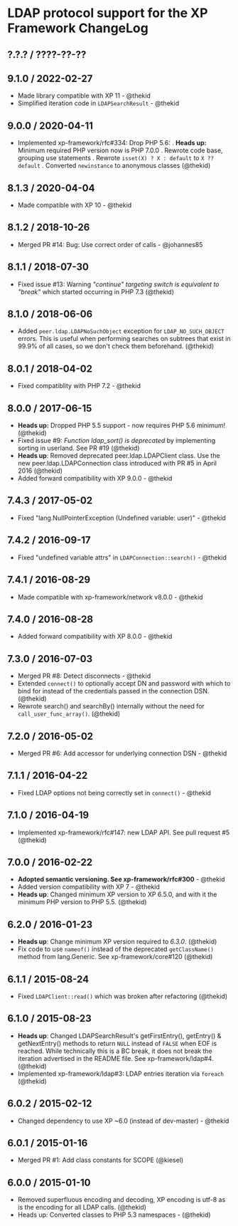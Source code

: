 LDAP protocol support for the XP Framework ChangeLog
========================================================================

## ?.?.? / ????-??-??

## 9.1.0 / 2022-02-27

* Made library compatible with XP 11 - @thekid
* Simplified iteration code in `LDAPSearchResult` - @thekid

## 9.0.0 / 2020-04-11

* Implemented xp-framework/rfc#334: Drop PHP 5.6:
  . **Heads up:** Minimum required PHP version now is PHP 7.0.0
  . Rewrote code base, grouping use statements
  . Rewrote `isset(X) ? X : default` to `X ?? default`
  . Converted `newinstance` to anonymous classes
  (@thekid)

## 8.1.3 / 2020-04-04

* Made compatible with XP 10 - @thekid

## 8.1.2 / 2018-10-26

* Merged PR #14: Bug: Use correct order of calls - @johannes85

## 8.1.1 / 2018-07-30

* Fixed issue #13: Warning *"continue" targeting switch is equivalent to 
  "break"* which started occurring in PHP 7.3
  (@thekid)

## 8.1.0 / 2018-06-06

* Added `peer.ldap.LDAPNoSuchObject` exception for `LDAP_NO_SUCH_OBJECT`
  errors. This is useful when performing searches on subtrees that exist
  in 99.9% of all cases, so we don't check them beforehand.
  (@thekid)

## 8.0.1 / 2018-04-02

* Fixed compatiblity with PHP 7.2 - @thekid

## 8.0.0 / 2017-06-15

* **Heads up:** Dropped PHP 5.5 support - now requires PHP 5.6 minimum!
  (@thekid)
* Fixed issue #9: *Function ldap_sort() is deprecated* by implementing
  sorting in userland. See PR #19
  (@thekid)
* **Heads up**: Removed deprecated peer.ldap.LDAPClient class. Use the
  new peer.ldap.LDAPConnection class introduced with PR #5 in April 2016
  (@thekid)
* Added forward compatibility with XP 9.0.0 - @thekid

## 7.4.3 / 2017-05-02

* Fixed "lang.NullPointerException (Undefined variable: user)" - @thekid

## 7.4.2 / 2016-09-17

* Fixed "undefined variable attrs" in `LDAPConnection::search()` - @thekid

## 7.4.1 / 2016-08-29

* Made compatible with xp-framework/network v8.0.0 - @thekid

## 7.4.0 / 2016-08-28

* Added forward compatibility with XP 8.0.0 - @thekid

## 7.3.0 / 2016-07-03

* Merged PR #8: Detect disconnects - @thekid
* Extended `connect()` to optionally accept DN and password with which
  to bind for instead of the credentials passed in the connection DSN.
  (@thekid)
* Rewrote search() and searchBy() internally without the need for
  `call_user_func_array()`.
  (@thekid)

## 7.2.0 / 2016-05-02

* Merged PR #6: Add accessor for underlying connection DSN - @thekid

## 7.1.1 / 2016-04-22

* Fixed LDAP options not being correctly set in `connect()` - @thekid

## 7.1.0 / 2016-04-19

* Implemented xp-framework/rfc#147: new LDAP API. See pull request #5
  (@thekid)

## 7.0.0 / 2016-02-22

* **Adopted semantic versioning. See xp-framework/rfc#300** - @thekid 
* Added version compatibility with XP 7 - @thekid
* **Heads up**: Changed minimum XP version to XP 6.5.0, and with it the
  minimum PHP version to PHP 5.5.
  (@thekid)

## 6.2.0 / 2016-01-23

* **Heads up**: Change minimum XP version required to *6.3.0*.
  (@thekid)
* Fix code to use `nameof()` instead of the deprecated `getClassName()`
  method from lang.Generic. See xp-framework/core#120
  (@thekid)

## 6.1.1 / 2015-08-24

* Fixed `LDAPClient::read()` which was broken after refactoring
  (@thekid)

## 6.1.0 / 2015-08-23

* **Heads up**: Changed LDAPSearchResult's getFirstEntry(), getEntry() &
  getNextEntry() methods to return `NULL` instead of `FALSE` when EOF is
  reached. While technically this is a BC break, it does not break the
  iteration advertised in the README file. See xp-framework/ldap#4.
  (@thekid)
* Implemented xp-framework/ldap#3: LDAP entries iteration via `foreach`
  (@thekid)

## 6.0.2 / 2015-02-12

* Changed dependency to use XP ~6.0 (instead of dev-master) - @thekid

## 6.0.1 / 2015-01-16

* Merged PR #1: Add class constants for SCOPE (@kiesel)

## 6.0.0 / 2015-01-10

* Removed superfluous encoding and decoding, XP encoding is utf-8 as is
  the encoding for all LDAP calls.
  (@thekid)
* Heads up: Converted classes to PHP 5.3 namespaces - (@thekid)
